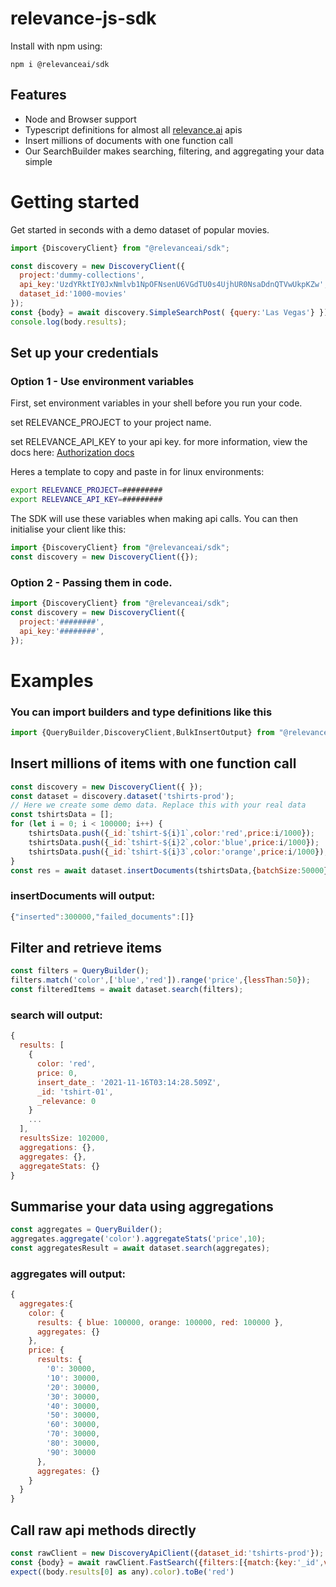 # relevance-js-sdk
Install with npm using:
```
npm i @relevanceai/sdk
```
## Features
- Node and Browser support
- Typescript definitions for almost all [relevance.ai](https://relevance.ai/) apis
- Insert millions of documents with one function call
- Our SearchBuilder makes searching, filtering, and aggregating your data simple
# Getting started
Get started in seconds with a demo dataset of popular movies.
```javascript
import {DiscoveryClient} from "@relevanceai/sdk";

const discovery = new DiscoveryClient({
  project:'dummy-collections',
  api_key:'UzdYRktIY0JxNmlvb1NpOFNsenU6VGdTU0s4UjhUR0NsaDdnQTVwUkpKZw',
  dataset_id:'1000-movies'
});
const {body} = await discovery.SimpleSearchPost( {query:'Las Vegas'} });
console.log(body.results);
```
## Set up your credentials
### Option 1 - Use environment variables
First, set environment variables in your shell before you run your code. 

set RELEVANCE_PROJECT to your project name.

set RELEVANCE_API_KEY to your api key.
for more information, view the docs here: [Authorization docs](https://discovery.relevance.ai/reference/api-usage)

Heres a template to copy and paste in for linux environments:
```bash
export RELEVANCE_PROJECT=#########
export RELEVANCE_API_KEY=#########
```
The SDK will use these variables when making api calls. You can then initialise your client like this:
```javascript
import {DiscoveryClient} from "@relevanceai/sdk";
const discovery = new DiscoveryClient({});
```
### Option 2 - Passing them in code.
```javascript
import {DiscoveryClient} from "@relevanceai/sdk";
const discovery = new DiscoveryClient({
  project:'########',
  api_key:'########',
});
```
# Examples
### You can import builders and type definitions like this
```javascript
import {QueryBuilder,DiscoveryClient,BulkInsertOutput} from "@relevanceai/sdk";
```
## Insert millions of items with one function call
```javascript
const discovery = new DiscoveryClient({ });
const dataset = discovery.dataset('tshirts-prod');
// Here we create some demo data. Replace this with your real data
const tshirtsData = [];
for (let i = 0; i < 100000; i++) {
    tshirtsData.push({_id:`tshirt-${i}1`,color:'red',price:i/1000});
    tshirtsData.push({_id:`tshirt-${i}2`,color:'blue',price:i/1000});
    tshirtsData.push({_id:`tshirt-${i}3`,color:'orange',price:i/1000});
}
const res = await dataset.insertDocuments(tshirtsData,{batchSize:50000});
```
### insertDocuments will output:
```javascript
{"inserted":300000,"failed_documents":[]}
```
## Filter and retrieve items
```javascript
const filters = QueryBuilder();
filters.match('color',['blue','red']).range('price',{lessThan:50});
const filteredItems = await dataset.search(filters);
```
### search will output:
```javascript
{
  results: [
    {
      color: 'red',
      price: 0,
      insert_date_: '2021-11-16T03:14:28.509Z',
      _id: 'tshirt-01',
      _relevance: 0
    }
    ...
  ],
  resultsSize: 102000,
  aggregations: {},
  aggregates: {},
  aggregateStats: {}
}
```
## Summarise your data using aggregations
```javascript
const aggregates = QueryBuilder();
aggregates.aggregate('color').aggregateStats('price',10);
const aggregatesResult = await dataset.search(aggregates);
```
### aggregates will output:
```javascript
{
  aggregates:{
    color: {
      results: { blue: 100000, orange: 100000, red: 100000 },
      aggregates: {}
    },
    price: {
      results: {
        '0': 30000,
        '10': 30000,
        '20': 30000,
        '30': 30000,
        '40': 30000,
        '50': 30000,
        '60': 30000,
        '70': 30000,
        '80': 30000,
        '90': 30000
      },
      aggregates: {}
    }
  }
}
```
## Call raw api methods directly
```javascript
const rawClient = new DiscoveryApiClient({dataset_id:'tshirts-prod'});
const {body} = await rawClient.FastSearch({filters:[{match:{key:'_id',value:`tshirt-01`}}]});
expect((body.results[0] as any).color).toBe('red')
```